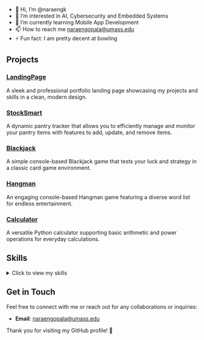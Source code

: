- 👋 Hi, I’m @naraengk
- 👀 I’m interested in AI, Cybersecurity and Embedded Systems
- 🌱 I’m currently learning Mobile App Development
- 📫 How to reach me naraengopala@umass.edu
- ⚡ Fun fact: I am pretty decent at bowling

<!---
naraengk/naraengk is a ✨ special ✨ repository because its `README.md` (this file) appears on your GitHub profile.
You can click the Preview link to take a look at your changes.
--->

## Projects

### [LandingPage](https://naraengk.netlify.app/landing-page)
A sleek and professional portfolio landing page showcasing my projects and skills in a clean, modern design.

### [StockSmart](https://github.com/naraengk/stock-smart)
A dynamic pantry tracker that allows you to efficiently manage and monitor your pantry items with features to add, update, and remove items.

### [Blackjack](https://github.com/naraengk/blackjack-game)
A simple console-based Blackjack game that tests your luck and strategy in a classic card game environment.

### [Hangman](https://github.com/naraengk/hangman-game)
An engaging console-based Hangman game featuring a diverse word list for endless entertainment.

### [Calculator](https://github.com/naraengk/calculator)
A versatile Python calculator supporting basic arithmetic and power operations for everyday calculations.

## Skills

<details>
  <summary>Click to view my skills</summary>
  
  - **Programming Languages**: Python, JavaScript, Java, HTML, CSS
  - **Web Development**: Firebase
  - **Data Analysis**: Pandas, NumPy, Matplotlib
  - **Machine Learning**: Scikit-learn, TensorFlow, Keras
  - **Tools & Technologies**: Git 
  - **Soft Skills**: Problem-solving, Team Collaboration, Critical Thinking
  
</details>

## Get in Touch

Feel free to connect with me or reach out for any collaborations or inquiries:

- **Email**: [naraengopala@umass.edu](mailto:naraengopala@umass.com)

Thank you for visiting my GitHub profile! 🌟
